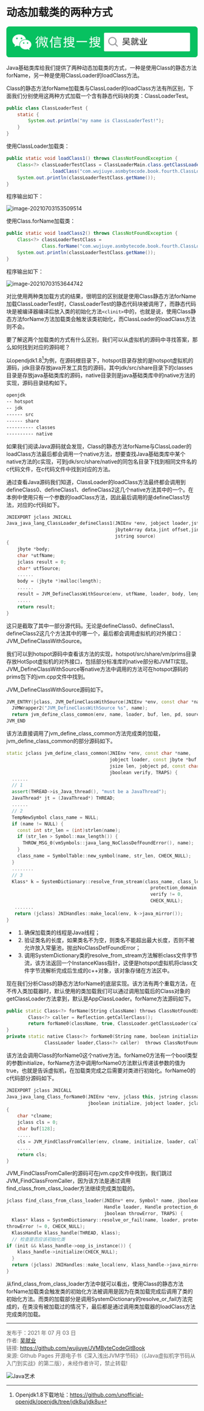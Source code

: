 # 动态加载类的两种方式

![Java艺术](../qrcode/javaskill_qrcode_01.png)

Java基础类库给我们提供了两种动态加载类的方式，一种是使用Class的静态方法forName，另一种是使用ClassLoader的loadClass方法。

Class的静态方法forName加载类与ClassLoader的loadClass方法有所区别，下面我们分别使用这两种方式加载一个含有静态代码块的类：ClassLoaderTest。

```java
public class ClassLoaderTest {
    static {
        System.out.println("my name is ClassLoaderTest!");
    }
}
```

使用ClassLoader加载类：

```java
public static void loadClass1() throws ClassNotFoundException {
    Class<?> classLoaderTestClass = ClassLoaderMain.class.getClassLoader()
                .loadClass("com.wujiuye.asmbytecode.book.fourth.ClassLoaderTest");
    System.out.println(classLoaderTestClass.getName());
}
```

程序输出如下：

![image-20210703153509514](images/chapter04-01-01.png)

使用Class.forName加载类：

```java
public static void loadClass2() throws ClassNotFoundException {
    Class<?> classLoaderTestClass = 
             Class.forName("com.wujiuye.asmbytecode.book.fourth.ClassLoaderTest");
    System.out.println(classLoaderTestClass.getName());
}
```

程序输出如下：

![image-20210703153644742](images/chapter04-01-02.png)

对比使用两种类加载方式的结果，很明显的区别就是使用Class静态方法forName加载ClassLoaderTest时，ClassLoaderTest的静态代码块被调用了，而静态代码块是被编译器编译后放入类的初始化方法`<clinit>`中的，也就是说，使用Class静态方法forName方法加载类会触发该类初始化，而ClassLoader的loadClass方法则不会。

要了解这两个加载类的方式有什么区别，我们可以从虚拟机的源码中寻找答案，那么如何找到对应的源码呢？

以opendjdk1.8[^1]为例，在源码根目录下，hotspot目录存放的是hotspot虚拟机的源码，jdk目录存放java开发工具包的源码，其中jdk/src/share目录下的classes目录是存放java基础类库的源码，native目录则是java基础类库中的native方法的实现，源码目录结构如下。

```txt
openjdk
-- hotspot
-- jdk
------ src
------ share
---------- classes
---------- native
```

如果我们阅读Java源码就会发现，Class的静态方法forName与ClassLoader的loadClass方法最后都会调用一个native方法，想要查找Java基础类库中某个native方法的c实现，可到jdk/src/share/native的同包名目录下找到相同文件名的c代码文件，在c代码文件中找到对应的方法。

通过查看Java源码我们知道，ClassLoader的loadClass方法最终都会调用到defineClass0、defineClass1、defineClass2这几个native方法其中的一个。在本例中使用只有一个参数的loadClass方法，因此最后调用的是defineClass1方法，对应的c代码如下。

```c
JNIEXPORT jclass JNICALL
Java_java_lang_ClassLoader_defineClass1(JNIEnv *env, jobject loader,jstring name,
                                        jbyteArray data,jint offset,jint length,jobject pd,
                                        jstring source)
{
    jbyte *body;
    char *utfName;
    jclass result = 0;
    char* utfSource;
    ......
    body = (jbyte *)malloc(length);
    ...... 
    result = JVM_DefineClassWithSource(env, utfName, loader, body, length, pd, utfSource);
    .....
    return result;
}
```

这只是截取了其中一部分源代码。无论是defineClass0、defineClass1、defineClass2这几个方法其中的哪一个，最后都会调用虚拟机的对外接口：JVM_DefineClassWithSource。

我们可以到hotspot源码中查看该方法的实现，hotspot/src/share/vm/prims目录存放HotSpot虚拟机的对外接口，包括部分标准库的native部分和JVMTI实现。JVM_DefineClassWithSource等native方法中调用的方法可在hotspot源码的prims包下的jvm.cpp文件中找到。

JVM_DefineClassWithSource源码如下。

```c++
JVM_ENTRY(jclass, JVM_DefineClassWithSource(JNIEnv *env, const char *name, jobject loader, const jbyte *buf, jsize len, jobject pd, const char *source))
  JVMWrapper2("JVM_DefineClassWithSource %s", name);
  return jvm_define_class_common(env, name, loader, buf, len, pd, source, true, THREAD);
JVM_END
```

该方法直接调用了jvm_define_class_common方法完成类的加载，jvm_define_class_common的部分源码如下。

```c++
static jclass jvm_define_class_common(JNIEnv *env, const char *name,
                                      jobject loader, const jbyte *buf,
                                      jsize len, jobject pd, const char *source,
                                      jboolean verify, TRAPS) {
  ......
  // 1
  assert(THREAD->is_Java_thread(), "must be a JavaThread");
  JavaThread* jt = (JavaThread*) THREAD;
  ......
  // 2  
  TempNewSymbol class_name = NULL;
  if (name != NULL) {
    const int str_len = (int)strlen(name);
    if (str_len > Symbol::max_length()) {
      THROW_MSG_0(vmSymbols::java_lang_NoClassDefFoundError(), name);
    }
    class_name = SymbolTable::new_symbol(name, str_len, CHECK_NULL);
  }
  ........
  // 3
  Klass* k = SystemDictionary::resolve_from_stream(class_name, class_loader,
                                                     protection_domain, &st,
                                                     verify != 0,
                                                     CHECK_NULL);
   .......
   return (jclass) JNIHandles::make_local(env, k->java_mirror());
}
```

* 1) 确保加载类的线程是Java线程；
* 2) 验证类名的长度，如果类名不为空，则类名不能超出最大长度，否则不被允许放入常量池，抛出NoClassDefFoundError；
* 3) 调用SystemDictionary类的resolve_from_stream方法解析class文件字节流，该方法返回一个InstanceKlass指针，这便是hotspot虚拟机将class文件字节流解析完成后生成的c++对象，该对象存储在方法区中。

现在我们分析Class的静态方法forName的底层实现。该方法有两个重载方法，在不传入类加载器时，默认使用的类加载我们可以通过调用加载后的Class对象的getClassLoader方法拿到，默认是AppClassLoader。forName方法源码如下。

```c++
public static Class<?> forName(String className) throws ClassNotFoundException {
        Class<?> caller = Reflection.getCallerClass();
        return forName0(className, true, ClassLoader.getClassLoader(caller), caller);
}
private static native Class<?> forName0(String name, boolean initialize,
              ClassLoader loader,Class<?> caller)  throws ClassNotFoundException;
```

该方法会调用Class的forName0这个native方法。forName0方法有一个bool类型的参数initialize，forName方法中调用forName0方法默认传递该参数的值为true，也就是告诉虚拟机，在加载类完成之后需要对类进行初始化。forName0的c代码部分源码如下。

```c++
JNIEXPORT jclass JNICALL
Java_java_lang_Class_forName0(JNIEnv *env, jclass this, jstring classname,
                              jboolean initialize, jobject loader, jclass caller)
{
    char *clname;
    jclass cls = 0;
    char buf[128];
    .....
    cls = JVM_FindClassFromCaller(env, clname, initialize, loader, caller);
    .....
    return cls;
}
```

JVM_FindClassFromCaller的源码可在jvm.cpp文件中找到，我们跳过JVM_FindClassFromCaller，因为该方法是通过调用find_class_from_class_loader方法继续完成类加载的。

```c++
jclass find_class_from_class_loader(JNIEnv* env, Symbol* name, jboolean init,
                                    Handle loader, Handle protection_domain,
                                    jboolean throwError, TRAPS) {
  Klass* klass = SystemDictionary::resolve_or_fail(name, loader, protection_domain, 
throwError != 0, CHECK_NULL);
  KlassHandle klass_handle(THREAD, klass);
  // 检查是否应该初始化类  
if (init && klass_handle->oop_is_instance()) {
    klass_handle->initialize(CHECK_NULL);
  }
  return (jclass) JNIHandles::make_local(env, klass_handle->java_mirror());
}
```

从find_class_from_class_loader方法中就可以看出，使用Class的静态方法forName加载类会触发类的初始化方法被调用是因为在类加载完成后调用了类的初始化方法。而类的加载部分是调用SystemDictionary的resolve_or_fail方法完成的，在类没有被加载过的情况下，最后都是通过调用类加载器的loadClass方法完成类的加载。

---

[^1]: Openjdk1.8下载地址：https://github.com/unofficial-openjdk/openjdk/tree/jdk8u/jdk8u

<font color= #666666>发布于：2021 年 07 月 03 日</font><br><font color= #666666>作者: [吴就业](https://www.wujiuye.com/)</font><br><font color= #666666>链接: https://github.com/wujiuye/JVMByteCodeGitBook</font><br><font color= #666666>来源: Github Pages 开源电子书《深入浅出JVM字节码》（《Java虚拟机字节码从入门到实战》的第二版），未经作者许可，禁止转载!</font><br>

![Java艺术](../qrcode/javaskill_qrcode_02.png)

